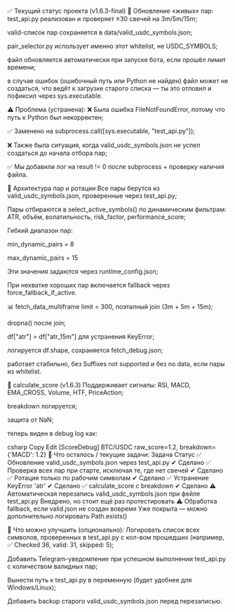 ✅ Текущий статус проекта (v1.6.3-final)
🔄 Обновление «живых» пар:
test_api.py реализован и проверяет ≥30 свечей на 3m/5m/15m;

valid-список пар сохраняется в data/valid_usdc_symbols.json;

pair_selector.py использует именно этот whitelist, не USDC_SYMBOLS;

файл обновляется автоматически при запуске бота, если прошёл лимит времени;

в случае ошибок (ошибочный путь или Python не найден) файл может не создаться, что ведёт к загрузке старого списка — ты это отловил и пофиксил через sys.executable.

⚠️ Проблема (устранена):
❌ Была ошибка FileNotFoundError, потому что путь к Python был некорректен;

✅ Заменено на subprocess.call([sys.executable, "test_api.py"]);

❌ Также была ситуация, когда valid_usdc_symbols.json не успел создаться до начала отбора пар;

✅ Мы добавили лог на result != 0 после subprocess + проверку наличия файла.

🧠 Архитектура пар и ротации
Все пары берутся из valid_usdc_symbols.json, проверенные через test_api.py;

Пары отбираются в select_active_symbols() по динамическим фильтрам: ATR, объём, волатильность, risk_factor, performance_score;

Гибкий диапазон пар:

min_dynamic_pairs = 8

max_dynamic_pairs = 15

Эти значения задаются через runtime_config.json;

При нехватке хороших пар включается fallback через force_fallback_if_active.

📊 fetch_data_multiframe
limit = 300, поэтапный join (3m + 5m + 15m);

dropna() после join;

df["atr"] = df["atr_15m"] для устранения KeyError;

логируется df.shape, сохраняется fetch_debug.json;

работает стабильно, без Suffixes not supported и без no data, если пары из whitelist.

🧠 calculate_score (v1.6.3)
Поддерживает сигналы: RSI, MACD, EMA_CROSS, Volume, HTF, PriceAction;

breakdown логируется;

защита от NaN;

теперь виден в debug log как:

csharp
Copy
Edit
[ScoreDebug] BTC/USDC raw_score=1.2, breakdown={'MACD': 1.2}
🔧 Что осталось / текущие задачи:
Задача Статус
✅ Обновление valid_usdc_symbols.json через test_api.py ✔ Сделано
✅ Проверка всех пар при старте, исключая те, где нет свечей ✔ Сделано
✅ Ротация только по рабочим символам ✔ Сделано
✅ Устранение KeyError 'atr' ✔ Сделано
✅ calculate_score с breakdown ✔ Сделано
⚠️ Автоматическая перезапись valid_usdc_symbols.json при фейле test_api.py Внедрено, но стоит ещё раз протестировать
⚠️ Обработка fallback, если valid.json не создан вовремя Уже покрыта — можно дополнительно логировать Path.exists()

📌 Что можно улучшить (опционально):
Логировать список всех символов, проверенных в test_api.py с кол-вом прошедших (например, ✅ Checked 36, valid: 31, skipped: 5);

Добавить Telegram-уведомление при успешном выполнении test_api.py с количеством валидных пар;

Вынести путь к test_api.py в переменную (будет удобнее для Windows/Linux);

Добавить backup старого valid_usdc_symbols.json перед перезаписью.
